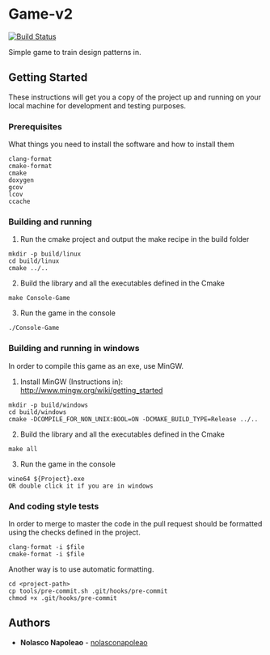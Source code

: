 # Game-v2
[![Build Status](https://travis-ci.org/nolasconapoleao/game-lab.svg?branch=develop)](https://travis-ci.org/nolasconapoleao/game-lab)

Simple game to train design patterns in.

## Getting Started

These instructions will get you a copy of the project up and running on your local machine for development and testing purposes.

### Prerequisites

What things you need to install the software and how to install them

```
clang-format
cmake-format
cmake
doxygen
gcov
lcov
ccache
```

### Building and running

1. Run the cmake project and output the make recipe in the build folder
```
mkdir -p build/linux
cd build/linux
cmake ../..
```

2. Build the library and all the executables defined in the Cmake 
```
make Console-Game
```

3. Run the game in the console
```
./Console-Game
```

### Building and running in windows
In order to compile this game as an exe, use MinGW.

1. Install MinGW (Instructions in): 
http://www.mingw.org/wiki/getting_started

```
mkdir -p build/windows
cd build/windows
cmake -DCOMPILE_FOR_NON_UNIX:BOOL=ON -DCMAKE_BUILD_TYPE=Release ../..
```

2. Build the library and all the executables defined in the Cmake
```
make all
```

3. Run the game in the console
```
wine64 ${Project}.exe
OR double click it if you are in windows
```

### And coding style tests

In order to merge to master the code in the pull request should be formatted using the checks defined in the project.
```
clang-format -i $file
cmake-format -i $file
```

Another way is to use automatic formatting.
```
cd <project-path>
cp tools/pre-commit.sh .git/hooks/pre-commit
chmod +x .git/hooks/pre-commit
```

## Authors
* **Nolasco Napoleao** - [nolasconapoleao](https://github.com/nolasconapoleao)
